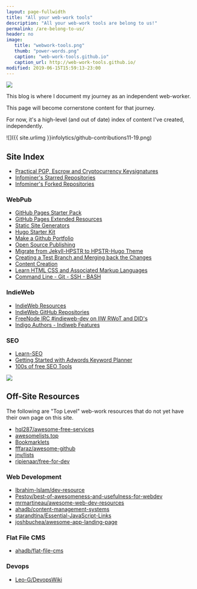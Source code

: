 ```yaml
---
layout: page-fullwidth
title: "All your web-work tools"
description: "All your web-work tools are belong to us!"
permalink: /are-belong-to-us/
header: no
image:
   title: "webwork-tools.png"
   thumb: "power-words.png"
   caption: "web-work-tools.github.io"
   caption_url: http://web-work-tools.github.io/
modified: 2019-06-15T15:59:13-23:00
---
```


![](https://imgur.com/j1TZ1Zf.png)

This blog is where I document my journey as an independent web-worker. 

This page will become cornerstone content for that journey.

For now, it's a high-level (and out of date) index of content I've created, independently.

![]({{ site.urlimg }}infolytics/github-contributions11-19.png)

## Site Index

* [Practical PGP, Escrow and Cryptocurrency Keysignatures](https://web-work-tools.github.io/practical-public-key-crypto/)
* [Infominer's Starred Repositories](https://web-work-tools.github.io/infominer33-starred-repos/)
* [Infominer's Forked Repositories](https://web-work-tools.github.io/infominer33-forked-repositories/)

### WebPub

* [GitHub Pages Starter Pack](https://web-work-tools.github.io/jamstack/github-pages-starter-pack//)
* [GitHub Pages Extended Resources](https://web-work-tools.github.io/github-pages-extended-resources/)
* [Static Site Generators](https://web-work-tools.github.io/static-site-generators/)
* [Hugo Starter Kit](https://web-work-tools.github.io/hugo-starter-kit/)
* [Make a Github Portfolio](https://web-work-tools.github.io/make-a-github-portfolio/)
* [Open Source Publishing](https://web-work-tools.github.io/open-source-publishing/)
* [Migrate from Jekyll-HPSTR to HPSTR-Hugo Theme](https://web-work-tools.github.io/migrate-jekyll-hpstr-hugo/)
* [Creating a Test Branch and Merging back the Changes](https://web-work-tools.github.io/branches-git/)
* [Content Creation](https://web-work-tools.github.io/content-creation/)
* [Learn HTML CSS and Associated Markup Languages](https://web-work-tools.github.io/learn-html-css/)
* [Command Line - Git - SSH - BASH](https://web-work-tools.github.io/command-line-git-ssh/)

### IndieWeb

* [IndieWeb Resources](https://web-work-tools.github.io/indieweb/resources/)
* [IndieWeb GitHub Repositories](https://web-work-tools.github.io/indieweb/github-repos/)
* [FreeNode IRC #indieweb-dev on IIW RWoT and DID's](https://web-work-tools.github.io/indieweb/indieweb-dev-on-did/)
* [Indigo Authors - Indiweb Features](https://web-work-tools.github.io/indieweb/indigo-authors/)

### SEO

* [Learn-SEO](https://web-work-tools.github.io/learn-seo/)
* [Getting Started with Adwords Keyword Planner](https://web-work-tools.github.io/getting-started-adwords-keyword-planner/)
* [100s of free SEO Tools](https://web-work-tools.github.io/seo-tools/)

![](https://web-work-tools.github.io/images/power-words.png)


## Off-Site Resources

The following are "Top Level" web-work resources that do not yet have their own page on this site.


* [hql287/awesome-free-services](https://github.com/hql287/awesome-free-services)
* [awesomelists.top](https://awesomelists.top)
* [Bookmarklets](http://marklets.com/FAQ.aspx)
* [fffaraz/awesome-github](https://github.com/fffaraz/awesome-github)
* [jnv/lists](https://github.com/jnv/lists)
* [ripienaar/free-for-dev](https://github.com/ripienaar/free-for-dev)


### Web Development
* [Ibrahim-Islam/dev-resource](https://github.com/Ibrahim-Islam/dev-resource)
* [Pestov/best-of-awesomeness-and-usefulness-for-webdev](https://github.com/Pestov/best-of-awesomeness-and-usefulness-for-webdev)
* [mrmartineau/awesome-web-dev-resources](https://github.com/mrmartineau/awesome-web-dev-resources)
* [ahadb/content-management-systems](https://github.com/ahadb/content-management-systems)
* [starandtina/Essential-JavaScript-Links](https://github.com/starandtina/Essential-JavaScript-Links)
* [joshbuchea/awesome-app-landing-page](https://github.com/joshbuchea/awesome-app-landing-page)

### Flat File CMS

* [ahadb/flat-file-cms](https://github.com/ahadb/flat-file-cms)

### Devops

* [Leo-G/DevopsWiki](https://github.com/Leo-G/DevopsWiki)
